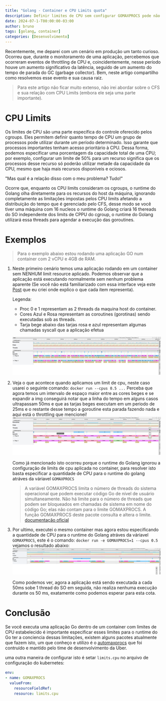 ```yaml
---
title: "Golang - Container e CPU Limits quota"
description: Definir limites de CPU sem configurar GOMAXPROCS pode não ser uma boa ideia.
date: 2024-07-1-T00:00:00-03:00
author: bruno
tags: [golang, container]
categories: [Desenvolvimento]
---
```


Recentemente, me deparei com um cenário em produção um tanto curioso. Ocorreu que, durante o monitoramento de uma aplicação, percebemos que ocorreram eventos de throttling de CPU e, coincidentemente, nesse período houve um aumento significativo da latência, seguido de um aumento do tempo de parada do GC (garbage collector). Bem, neste artigo compartilho como resolvemos esse evento e sua causa raiz.

> Para este artigo não ficar muito extenso, não irei abordar sobre o CFS e sua relação com CPU Limits (embora ele seja uma parte importante).

# CPU Limits

Os limites de CPU são uma parte específica do controle oferecido pelos cgroups. Eles permitem definir quanto tempo de CPU um grupo de processos pode utilizar durante um período determinado. Isso garante que processos importantes tenham acesso prioritário à CPU. Dessa forma, podemos especificar uma porcentagem da capacidade total de uma CPU; por exemplo, configurar um limite de 50% para um recurso significa que os processos desse recurso só poderão utilizar metade da capacidade da CPU, mesmo que haja mais recursos disponíveis e ociosos.

"Mas qual é a relação disso com o meu problema? Tudo!"

Ocorre que, enquanto os CPU limits consideram os cgroups, o runtime do Golang olha diretamente para os recursos do host da máquina, ignorando completamente as limitações impostas pelos CPU limits afetando a distribuição do tempo que é gerenciado pelo CFS, desse modo se você tiver uma màquina com 16 nucleos o runtime do Golang criará 16 thereads do SO independente dos limits de CPPU do cgroup, o runtime do Golang utilizará essa threads para agendar a execução das goroutines.

# Exemplos

>Para o exemplo abaixo estou rodando uma aplicação GO num container com 2 vCPU e 4GB de RAM.

1. Neste primeiro cenário temos uma aplicação rodando em um container sem NENHUM limit resource aplicado. Podemos observar que a aplicação está executando normalmente sem nenhum problema aparente (Se você não está familiarizado com essa interface veja este [Post]() que eu criei onde explico o que cada item representa).

    Legenda:
    - Proc 0 e 1 representam as 2 threads da maquina host do container.
    - Cores Azul e Rosa representam as coroutines (gorotinas) sendo executadas sob as threads.
    - Tarja bege abaixo das tarjas rosa e azul representam algumas chamadas syscall que a aplicação efetua

    ![figura-1](/assets/img/figure-1.png)


2. Veja o que acontece quando aplicamos um limit de cpu, neste caso usarei o seguinte comando: 
    `docker run --cpus 0.5 ...`
    Perceba que agora temos um intervalo de espaço maior entre as cores beges e se expandir a img conseguirá notar que a linha do tempo em alguns casos ultrapassam 50ms e que as tarjas beges executam em um periodo de 25ms e o restante desse tempo a goroutine esta parada fazendo nada e aqui está o throttling que mencionei!
    ![figura-2](/assets/img/figure-2.png)

    Como já mencionado isto ocorreu porque o runtime do Golang ignorou a configuração de limits de cpu aplicada no container, para resolver isto basta especificar a quantidade de CPU para o runtime do golang atráves da váriavel `GOMAXPROCS`

    >A variável GOMAXPROCS limita o número de threads do sistema operacional que podem executar código Go de nível de usuário simultaneamente. Não há limite para o número de threads que podem ser bloqueados em chamadas de sistema em nome do código Go; elas não contam para o limite GOMAXPROCS. A função GOMAXPROCS deste pacote consulta e altera o limite. [documentação oficial](https://pkg.go.dev/runtime)
    

3. Por ultimo, executei o mesmo container mas agora estou especificando a quantidade de CPU para o runtime do Golang atráves da váriavel `GOMAXPROCS`, este é o comando: `docker run -e GOMAXPROCS=1 --cpus 0.5` vejamos o resultado abaixo:
   ![figura-3](/assets/img/figure-3.png)

    Como podemos ver, agora a aplicação está sendo executada a cada 50ms sobe 1 thread do SO em seguida, não realiza nenhuma execução durante os 50 ms, exatamente como podemos esperar para esta cota.


# Conclusão

Se você executa uma aplicação Go dentro de um container com limites de CPU estabelecido é importante especificar esses limites para o runtime do Go ter a conciencia dessas limitações, existem alguns pacotes atualmente que fazem isto, um que conheço e utilizo é o [automaxprocs](https://github.com/uber-go/automaxprocs) que foi contruído e mantído pelo time de desenvolvimento da Uber.

uma outra maneira de configurar isto é setar `limits.cpu` no arquivo de configuração do kubernetes:

```yaml
env:
- name: GOMAXPROCS
  valueFrom:
    resourceFieldRef:
    resource: limits.cpu
```




